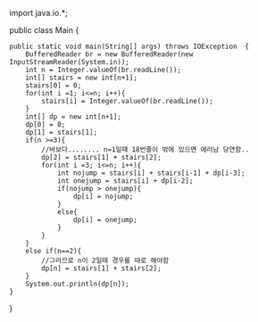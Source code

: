 import java.io.*;

public class Main {

    public static void main(String[] args) throws IOException  {
        BufferedReader br = new BufferedReader(new InputStreamReader(System.in));
        int n = Integer.valueOf(br.readLine());
        int[] stairs = new int[n+1];
        stairs[0] = 0;
        for(int i =1; i<=n; i++){
            stairs[i] = Integer.valueOf(br.readLine()); 
        }
        int[] dp = new int[n+1];
        dp[0] = 0;
        dp[1] = stairs[1];
        if(n >=3){
            //바보다........ n=1일때 18번줄이 밖에 있으면 에러남 당연함..
            dp[2] = stairs[1] + stairs[2];
            for(int i =3; i<=n; i++){
                int nojump = stairs[i] + stairs[i-1] + dp[i-3];
                int onejump = stairs[i] + dp[i-2];
                if(nojump > onejump){
                    dp[i] = nojump;
                }
                else{
                    dp[i] = onejump;
                }
            }
        }
        else if(n==2){
            //그러므로 n이 2일때 경우를 따로 해야함
            dp[n] = stairs[1] + stairs[2];
        }
        System.out.println(dp[n]);
    }
}
